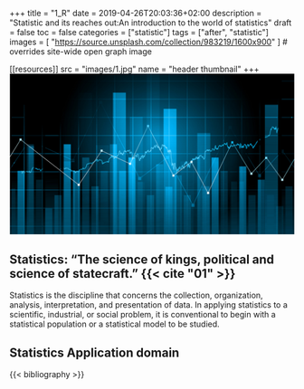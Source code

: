 +++
title = "1_R"
date = 2019-04-26T20:03:36+02:00
description = "Statistic and its reaches out:An introduction to the world of statistics"
draft = false
toc = false
categories = ["statistic"]
tags = ["after", "statistic"]
images = [
  "https://source.unsplash.com/collection/983219/1600x900"
] # overrides site-wide open graph image

[[resources]]
  src = "images/1.jpg"
  name = "header thumbnail"
+++
![header](images/1.jpg)

## Statistics: “The science of kings, political and science of statecraft.” {{< cite "01" >}}

Statistics is the discipline that concerns the collection, organization, analysis, interpretation, and presentation of data. In applying statistics to a scientific, industrial, or social problem, it is conventional to begin with a statistical population or a statistical model to be studied.

## Statistics Application domain










{{< bibliography >}}